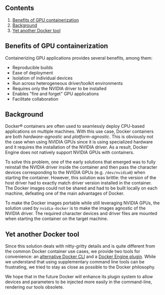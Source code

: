 ## Contents
1. [Benefits of GPU containerization](#benefits-of-gpu-containerization)
1. [Background](#background)
1. [Yet another Docker tool](#yet-another-docker-tool)

## Benefits of GPU containerization

Containerizing GPU applications provides several benefits, among them:

* Reproducible builds
* Ease of deployment
* Isolation of individual devices
* Run across heterogeneous driver/toolkit environments
* Requires only the NVIDIA driver to be installed
* Enables "fire and forget" GPU applications
* Facilitate collaboration

## Background
Docker® containers are often used to seamlessly deploy CPU-based applications on multiple machines. With this use case, Docker containers are both *hardware-agnostic* and *platform-agnostic*. This is obviously not the case when using NVIDIA GPUs since it is using specialized hardware and it requires the installation of the NVIDIA driver. As a result, Docker Engine does not natively support NVIDIA GPUs with containers.

To solve this problem, one of the early solutions that emerged was to fully reinstall the NVIDIA driver inside the container and then pass the character devices corresponding to the NVIDIA GPUs (e.g. `/dev/nvidia0`) when starting the container. However, this solution was brittle: the version of the host driver had to exactly match driver version installed in the container. The Docker images could not be shared and had to be built locally on each machine, defeating one of the main advantages of Docker.

To make the Docker images portable while still leveraging NVIDIA GPUs, the solution used by `nvidia-docker` is to make the images agnostic of the NVIDIA driver. The required character devices and driver files are mounted when starting the container on the target machine.

## Yet another Docker tool
Since this solution deals with nitty-gritty details and is quite different from the common Docker container use cases, we provide two tools for convenience: an [alternative Docker CLI](nvidia-docker) and a [Docker Engine plugin](nvidia-docker-plugin). While we understand that using supplementary command line tools can be frustrating, we tried to stay as close as possible to the Docker philosophy.

We hope that in the future Docker will enhance its plugin system to allow devices and parameters to be injected more easily in the command-line, rendering our tools obsolete.